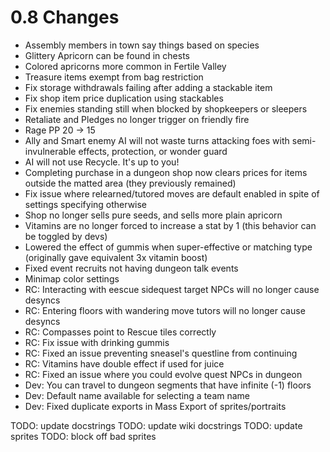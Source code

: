 # 0.8 Changes #

* Assembly members in town say things based on species
* Glittery Apricorn can be found in chests
* Colored apricorns more common in Fertile Valley
* Treasure items exempt from bag restriction
* Fix storage withdrawals failing after adding a stackable item
* Fix shop item price duplication using stackables
* Fix enemies standing still when blocked by shopkeepers or sleepers
* Retaliate and Pledges no longer trigger on friendly fire
* Rage PP 20 -> 15
* Ally and Smart enemy AI will not waste turns attacking foes with semi-invulnerable effects, protection, or wonder guard
* AI will not use Recycle.  It's up to you!
* Completing purchase in a dungeon shop now clears prices for items outside the matted area (they previously remained)
* Fix issue where relearned/tutored moves are default enabled in spite of settings specifying otherwise
* Shop no longer sells pure seeds, and sells more plain apricorn
* Vitamins are no longer forced to increase a stat by 1 (this behavior can be toggled by devs)
* Lowered the effect of gummis when super-effective or matching type (originally gave equivalent 3x vitamin boost)
* Fixed event recruits not having dungeon talk events
* Minimap color settings
* RC: Interacting with eescue sidequest target NPCs will no longer cause desyncs
* RC: Entering floors with wandering move tutors will no longer cause desyncs
* RC: Compasses point to Rescue tiles correctly
* RC: Fix issue with drinking gummis
* RC: Fixed an issue preventing sneasel's questline from continuing
* RC: Vitamins have double effect if used for juice
* RC: Fixed an issue where you could evolve quest NPCs in dungeon
* Dev: You can travel to dungeon segments that have infinite (-1) floors
* Dev: Default name available for selecting a team name
* Dev: Fixed duplicate exports in Mass Export of sprites/portraits

TODO: update docstrings
TODO: update wiki docstrings
TODO: update sprites
TODO: block off bad sprites